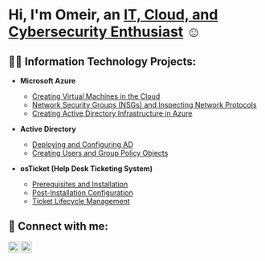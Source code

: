 <h1>Hi, I'm Omeir, an <a href="https://www.linkedin.com/in/omeir-nore/">IT, Cloud, and Cybersecurity Enthusiast</a> ☺</h1>

<h2>👨‍💻 Information Technology Projects:</h2>

- <b>Microsoft Azure</b>
  - [Creating Virtual Machines in the Cloud](https://github.com/omeirnore/VirtualMachine-Creation)
  - [Network Security Groups (NSGs) and Inspecting Network Protocols](https://github.com/omeirnore/azure-network-protocols)
  - [Creating Active Directory Infrastructure in Azure]()

- <b>Active Directory</b>
  - [Deploying and Configuring AD]()
  - [Creating Users and Group Policy Objects]()

- <b>osTicket (Help Desk Ticketing System)</b> 
  - [Prerequisites and Installation]()
  - [Post-Installation Configuration]()
  - [Ticket Lifecycle Management]()

<h2>🤳 Connect with me:</h2>

[<img align="left" alt="Omeir | LinkedIn" width="22px" src="https://cdn.jsdelivr.net/npm/simple-icons@v3/icons/linkedin.svg" />][linkedin]
[<img align="left" alt="Omeir | Instagram" width="22px" src="https://cdn.jsdelivr.net/npm/simple-icons@v3/icons/instagram.svg" />][instagram]
<br />

[linkedin]: https://www.linkedin.com/in/omeir-nore/
[instagram]: https://www.instagram.com/omeirnore/

